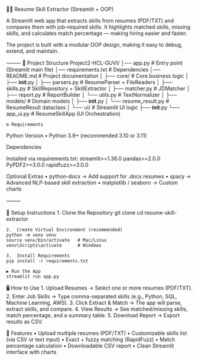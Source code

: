📄🔎 Resume Skill Extractor (Streamlit + OOP)

A Streamlit web app that extracts skills from resumes (PDF/TXT) and compares them with job-required skills. It highlights matched skills, missing skills, and calculates match percentage — making hiring easier and faster.

The project is built with a modular OOP design, making it easy to debug, extend, and maintain.

⸻
📂 Project Structure
Project2-HCL-GUVI/
│── app.py                # Entry point (Streamlit main file)
│── requirements.txt       # Dependencies
│── README.md              # Project documentation
│
├── core/                  # Core business logic
│   ├── __init__.py
│   ├── parsers.py         # ResumeParser + FileReaders
│   ├── skills.py          # SkillRepository + SkillExtractor
│   ├── matcher.py         # JDMatcher
│   ├── report.py          # ReportBuilder
│   └── utils.py           # TextNormalizer
│
├── models/                # Domain models
│   ├── __init__.py
│   └── resume_result.py   # ResumeResult dataclass
│
└── ui/                    # Streamlit UI logic
    ├── __init__.py
    └── app_ui.py          # ResumeSkillApp (UI Orchestration)

    ⚙️ Requirements

Python Version
	•	Python 3.9+ (recommended 3.10 or 3.11)

Dependencies

Installed via requirements.txt:
streamlit>=1.36.0
pandas>=2.0.0
PyPDF2>=3.0.0
rapidfuzz>=3.0.0

Optional Extras
	•	python-docx → Add support for .docx resumes
	•	spacy → Advanced NLP-based skill extraction
	•	matplotlib / seaborn → Custom charts

⸻

🚀 Setup Instructions
	1.	Clone the Repository
    git clone <your-repo-url>
    cd resume-skill-extractor

    2.	Create Virtual Environment (recommended)
    python -m venv venv
    source venv/bin/activate   # Mac/Linux
    venv\Scripts\activate      # Windows

    3.	Install Requirements
    pip install -r requirements.txt

    ▶️ Run the App
    streamlit run app.py


🖥️ How to Use
	1.	Upload Resumes → Select one or more resumes (PDF/TXT).
	2.	Enter Job Skills → Type comma-separated skills (e.g., Python, SQL, Machine Learning, AWS).
	3.	Click Extract & Match → The app will parse, extract skills, and compare.
	4.	View Results → See matched/missing skills, match percentage, and a summary table.
	5.	Download Report → Export results as CSV.


🔧 Features
	•	Upload multiple resumes (PDF/TXT)
	•	Customizable skills list (via CSV or text input)
	•	Exact + fuzzy matching (RapidFuzz)
	•	Match percentage calculation
	•	Downloadable CSV report
	•	Clean Streamlit interface with charts

